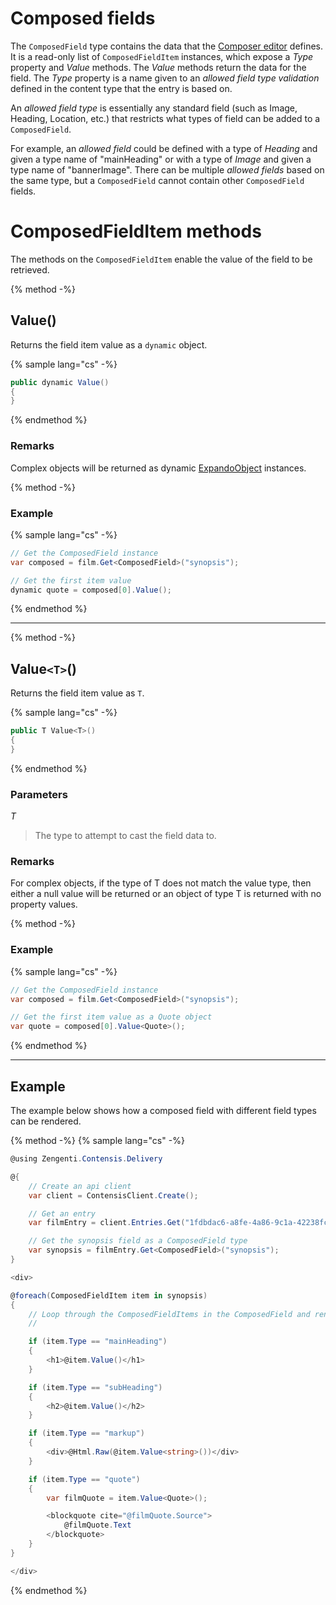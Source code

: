 # Composed fields

The `ComposedField` type contains the data that the [Composer editor](https://contensis.github.io/docs/content-types/field-editors/editor-composer.html) defines. It is a read-only list of `ComposedFieldItem` instances, which expose a *Type* property and *Value* methods. The *Value* methods return the data for the field. The *Type* property is a name given to an *allowed field type validation* defined in the content type that the entry is based on.

An *allowed field type* is essentially any standard field (such as Image, Heading, Location, etc.) that restricts what types of field can be added to a `ComposedField`.

For example, an *allowed field* could be defined with a type of *Heading* and given a type name of "mainHeading" or with a type of *Image* and given a type name of "bannerImage". There can be multiple *allowed fields* based on the same type, but a `ComposedField` cannot contain other `ComposedField` fields.

# ComposedFieldItem methods

The methods on the `ComposedFieldItem` enable the value of the field to be retrieved.

{% method -%}

## Value()

Returns the field item value as a `dynamic` object.

{% sample lang="cs" -%}

```cs
public dynamic Value()
{
}
```

{% endmethod %}

### Remarks

Complex objects will be returned as dynamic [ExpandoObject](https://msdn.microsoft.com/en-us/library/system.dynamic.expandoobject(v=vs.110).aspx) instances.

{% method -%}

### Example

{% sample lang="cs" -%}

```cs
// Get the ComposedField instance
var composed = film.Get<ComposedField>("synopsis");

// Get the first item value
dynamic quote = composed[0].Value();
```

{% endmethod %}

---

{% method -%}

## Value`<T>`()

Returns the field item value as `T`.

{% sample lang="cs" -%}

```cs
public T Value<T>()
{
}
```

{% endmethod %}

### Parameters

*T*
> The type to attempt to cast the field data to.

### Remarks

For complex objects, if the type of T does not match the value type, then either a null value will be returned or an object of type T is returned with no property values.

{% method -%}

### Example

{% sample lang="cs" -%}

```cs
// Get the ComposedField instance
var composed = film.Get<ComposedField>("synopsis");

// Get the first item value as a Quote object
var quote = composed[0].Value<Quote>();
```

{% endmethod %}

---

## Example

The example below shows how a composed field with different field types can be rendered.

{% method -%}
{% sample lang="cs" -%}

```cs
@using Zengenti.Contensis.Delivery

@{
    // Create an api client
    var client = ContensisClient.Create();

    // Get an entry
    var filmEntry = client.Entries.Get("1fdbdac6-a8fe-4a86-9c1a-42238fcb47f1");

    // Get the synopsis field as a ComposedField type
    var synopsis = filmEntry.Get<ComposedField>("synopsis");
}

<div>

@foreach(ComposedFieldItem item in synopsis)
{
    // Loop through the ComposedFieldItems in the ComposedField and render the items
    //

    if (item.Type == "mainHeading")
    {
        <h1>@item.Value()</h1>
    }

    if (item.Type == "subHeading")
    {
        <h2>@item.Value()</h2>
    }

    if (item.Type == "markup")
    {
        <div>@Html.Raw(@item.Value<string>())</div>
    }

    if (item.Type == "quote")
    {
        var filmQuote = item.Value<Quote>();

        <blockquote cite="@filmQuote.Source">
            @filmQuote.Text
        </blockquote>
    }
}

</div>

```
{% endmethod %}
